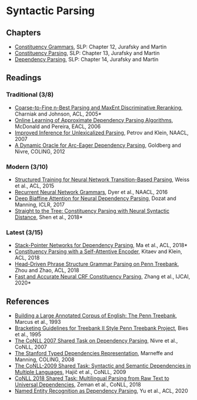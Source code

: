 # Syntactic Parsing

## Chapters

* [Constituency Grammars](https://web.stanford.edu/~jurafsky/slp3/12.pdf), SLP: Chapter 12, Jurafsky and Martin
* [Constituency Parsing](https://web.stanford.edu/~jurafsky/slp3/13.pdf), SLP: Chapter 13, Jurafsky and Martin
* [Dependency Parsing](https://web.stanford.edu/~jurafsky/slp3/14.pdf), SLP: Chapter 14, Jurafsky and Martin


## Readings

### Traditional (3/8)

* [Coarse-to-Fine n-Best Parsing and MaxEnt Discriminative Reranking](https://www.aclweb.org/anthology/P05-1022/), Charniak and Johnson, ACL, 2005*
* [Online Learning of Approximate Dependency Parsing Algorithms](https://www.aclweb.org/anthology/E06-1011/), McDonald and Pereira, EACL, 2006
* [Improved Inference for Unlexicalized Parsing](https://www.aclweb.org/anthology/N07-1051), Petrov and Klein, NAACL, 2007
* [A Dynamic Oracle for Arc-Eager Dependency Parsing](https://www.aclweb.org/anthology/C12-1059/), Goldberg and Nivre, COLING, 2012

### Modern (3/10)

* [Structured Training for Neural Network Transition-Based Parsing](http://aclweb.org/anthology/P15-1032), Weiss et al., ACL, 2015
* [Recurrent Neural Network Grammars](https://www.aclweb.org/anthology/N16-1024/), Dyer et al., NAACL, 2016
* [Deep Biaffine Attention for Neural Dependency Parsing](https://arxiv.org/abs/1611.01734), Dozat and Manning, ICLR, 2017
* [Straight to the Tree: Constituency Parsing with Neural Syntactic Distance](http://aclweb.org/anthology/P18-1108), Shen et al., 2018*

### Latest (3/15)

* [Stack-Pointer Networks for Dependency Parsing](https://www.aclweb.org/anthology/P18-1130/), Ma et al., ACL, 2018*
* [Constituency Parsing with a Self-Attentive Encoder](https://www.aclweb.org/anthology/P18-1249/), Kitaev and Klein, ACL, 2018
* [Head-Driven Phrase Structure Grammar Parsing on Penn Treebank](https://www.aclweb.org/anthology/P19-1230/), Zhou and Zhao, ACL, 2018
* [Fast and Accurate Neural CRF Constituency Parsing](https://www.ijcai.org/Proceedings/2020/560/), Zhang et al., IJCAI, 2020*


## References

* [Building a Large Annotated Corpus of English: The Penn Treebank](https://www.aclweb.org/anthology/J93-2004/), Marcus et al., 1993
* [Bracketing Guidelines for Treebank II Style Penn Treebank Project](https://www.ldc.upenn.edu/sites/www.ldc.upenn.edu/files/penn-etb-2-style-guidelines.pdf), Bies et al., 1995
* [The CoNLL 2007 Shared Task on Dependency Parsing](https://www.aclweb.org/anthology/D07-1096/), Nivre et al., CoNLL, 2007
* [The Stanford Typed Dependencies Representation](https://www.aclweb.org/anthology/W08-1301/), Marneffe and Manning, COLING, 2008
* [The CoNLL-2009 Shared Task: Syntactic and Semantic Dependencies in Multiple Languages](https://www.aclweb.org/anthology/W09-1201/), Hajič et al., CoNLL, 2009
* [CoNLL 2018 Shared Task: Multilingual Parsing from Raw Text to Universal Dependencies](https://www.aclweb.org/anthology/K18-2001/), Zeman et al., CoNLL, 2018
* [Named Entity Recognition as Dependency Parsing](https://www.aclweb.org/anthology/2020.acl-main.577), Yu et al., ACL, 2020
